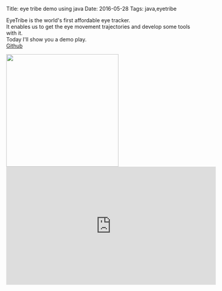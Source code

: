 Title: eye tribe demo using java
Date: 2016-05-28
Tags: java,eyetribe


EyeTribe is the world's first affordable eye tracker.  
It enables us to get the eye movement trajectories and develop some tools with it.  
Today I'll show you a demo play.  
[Github](https://github.com/yumebayashi/eyetribe-experiment)


<img src="/note/images/system.png" width="300px">

<iframe width="560" height="315" src="https://www.youtube.com/embed/F-JJikCd6Nc" frameborder="0" allowfullscreen></iframe>